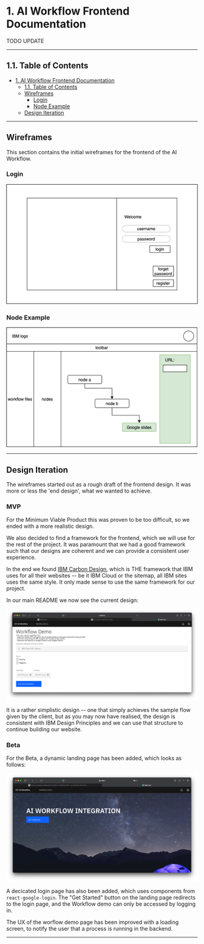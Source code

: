 # 1. AI Workflow Frontend Documentation

TODO UPDATE

---

## 1.1. Table of Contents

- [1. AI Workflow Frontend Documentation](#1-ai-workflow-frontend-documentation)
  - [1.1. Table of Contents](#11-table-of-contents)
  - [Wireframes](#wireframes)
    - [Login](#login)
    - [Node Example](#node-example)
  - [Design Iteration](#design-iteration)

---

## Wireframes

This section contains the initial wireframes for the frontend of the AI Workflow.

### Login

![login_page](
    wireframes/login_page.png)

### Node Example

![example_node](
    wireframes/gs_node.png)

---

## Design Iteration

The wireframes started out as a rough draft of the frontend design. It was more or less the 'end design', what we wanted to achieve.

### MVP

For the Minimum Viable Product this was proven to be too difficult, so we ended with a more realistic design.

We also decided to find a framework for the frontend, which we will use for the rest of the project. It was paramount that we had a good framework such that our designs are coherent and we can provide a consistent user experience.

In the end we found [IBM Carbon Design][1], which is THE framework that IBM uses for all their websites -- be it IBM Cloud or the sitemap, all IBM sites uses the same style. It only made sense to use the same framework for our project.

In our main README we now see the current design:

![mvp_app](../../readme_assets/mvp_website.png)

It is a rather simplistic design -- one that simply achieves the sample flow given by the client, but as you may now have realised, the design is consistent with IBM Design Principles and we can use that structure to continue building our website.

### Beta

For the Beta, a dynamic landing page has been added, which looks as follows:

![mvp_app](../../readme_assets/beta_website.png)

A decicated login page has also been added, which uses components from `react-google-login`. The "Get Started" button on the landing page redirects to the login page, and the Workflow demo can only be accessed by logging in.

The UX of the worflow demo page has been improved with a loading screen, to notify the user that a process is running in the backend.

---
[1]:https://github.com/carbon-design-system/carbon
